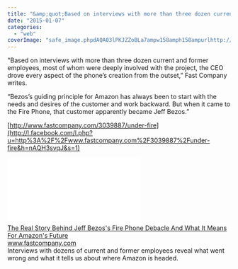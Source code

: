 ```yaml
---
title: "&amp;quot;Based on interviews with more than three dozen current and former employees, mo..."
date: "2015-01-07"
categories: 
  - "web"
coverImage: "safe_image.phpdAQA03lPKJZZoBLa7ampw158amph158ampurlhttp://g.fastcompany.net/multisite_files/fastcompany/imagecache/620x350/poster/2014/12/3039887-poster-p-1-192-amazon-under-fire.jpg"
---
```


"Based on interviews with more than three dozen current and former employees, most of whom were deeply involved with the project, the CEO drove every aspect of the phone’s creation from the outset,” Fast Company writes.  
  
“Bezos’s guiding principle for Amazon has always been to start with the needs and desires of the customer and work backward. But when it came to the Fire Phone, that customer apparently became Jeff Bezos.”  
  
[http://www.fastcompany.com/3039887/under-fire](http://l.facebook.com/l.php?u=http%3A%2F%2Fwww.fastcompany.com%2F3039887%2Funder-fire&h=nAQH3svqJ&s=1)  
  
[![](images/safe_image.php?d=AQA03lPKJZZoBLa7&w=158&h=158&url=http%3A%2F%2Fg.fastcompany.net%2Fmultisite_files%2Ffastcompany%2Fimagecache%2F620x350%2Fposter%2F2014%2F12%2F3039887-poster-p-1-192-amazon-under-fire.jpg)](http://l.facebook.com/l.php?u=http%3A%2F%2Fwww.fastcompany.com%2F3039887%2Funder-fire&h=UAQGPSA09&s=1)  
[The Real Story Behind Jeff Bezos's Fire Phone Debacle And What It Means For Amazon's Future](http://l.facebook.com/l.php?u=http%3A%2F%2Fwww.fastcompany.com%2F3039887%2Funder-fire%3Ffb_ref%3DDefault%26fb_source%3Dmessage&h=-AQFRq5Ki&s=1)  
www.fastcompany.com  
Interviews with dozens of current and former employees reveal what went wrong and what it tells us about where Amazon is headed.
